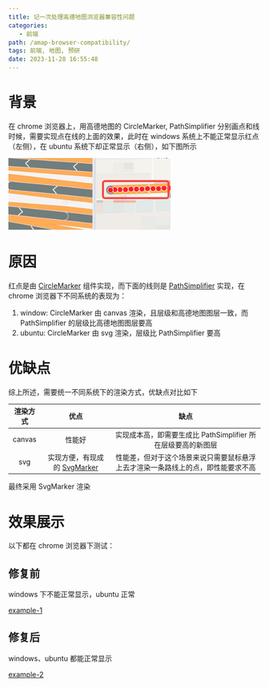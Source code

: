 ```yaml
---
title: 记一次处理高德地图浏览器兼容性问题
categories:
   - 前端
path: /amap-browser-compatibility/
tags: 前端, 地图, 预研
date: 2023-11-28 16:55:48
---
```


# 背景

在 chrome 浏览器上，用高德地图的 CircleMarker, PathSimplifier 分别画点和线时候，需要实现点在线的上面的效果，此时在 windows 系统上不能正常显示红点（左侧），在 ubuntu 系统下却正常显示（右侧），如下图所示

![](res/2023-11-28-17-00-49.png)

# 原因

红点是由 [CircleMarker](https://lbs.amap.com/api/javascript-api-v2/documentation#circlemarker) 组件实现，而下面的线则是 [PathSimplifier](https://lbs.amap.com/api/amap-ui/reference-amap-ui/mass-data/pathsimplifier) 实现，在 chrome 浏览器下不同系统的表现为：

1. window: CircleMarker 由 canvas 渲染，且层级和高德地图图层一致，而 PathSimplifier 的层级比高德地图图层要高
2. ubuntu: CircleMarker 由 svg 渲染，层级比 PathSimplifier 要高

# 优缺点

综上所述，需要统一不同系统下的渲染方式，优缺点对比如下

| 渲染方式 | 优点 | 缺点 |
| :-: | :-: | :-: |
| canvas | 性能好 | 实现成本高，即需要生成比 PathSimplifier 所在层级要高的新图层 |
| svg | 实现方便，有现成的 [SvgMarker](https://lbs.amap.com/api/amap-ui/reference-amap-ui/overlay/svgmarker) | 性能差，但对于这个场景来说只需要鼠标悬浮上去才渲染一条路线上的点，即性能要求不高 |

最终采用 SvgMarker 渲染

# 效果展示

以下都在 chrome 浏览器下测试：

## 修复前

windows 下不能正常显示，ubuntu 正常

[example-1](embedded-codesandbox://amap-browser-compatibility/example-1?module=/src/components/ReactAmap/hooks/useDrawPoints.js&view=preview)

## 修复后

windows、ubuntu 都能正常显示

[example-2](embedded-codesandbox://amap-browser-compatibility/example-2?module=/src/components/ReactAmap/hooks/useDrawPoints.js&view=preview)
